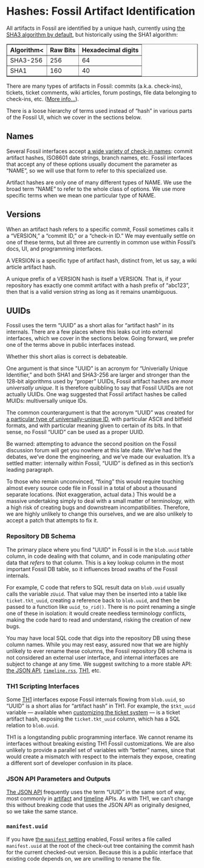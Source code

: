 # Hashes: Fossil Artifact Identification

All artifacts in Fossil are identified by a unique hash, currently using
[the SHA3 algorithm by default][hpol], but historically using the SHA1
algorithm:

<table border="1" cellspacing="0" cellpadding="10">
<tr><th>Algorithm<</th><th>Raw Bits</th> <th>Hexadecimal digits</th></tr>
<tr><td>SHA3-256</td>  <td>256</td>      <td>64</td></tr>
<tr><td>SHA1</td>      <td>160</td>      <td>40</td></tr>
</table>

There are many types of artifacts in Fossil: commits (a.k.a. check-ins),
tickets, ticket comments, wiki articles, forum postings, file data
belonging to check-ins, etc. ([More info...](./concepts.wiki#artifacts)).

There is a loose hierarchy of terms used instead of “hash” in various
parts of the Fossil UI, which we cover in the sections below.


## Names

Several Fossil interfaces accept [a wide variety of check-in
names][cin]: commit artifact hashes, ISO8601 date strings, branch names,
etc. Fossil interfaces that accept any of these options usually
document the parameter as “NAME”, so we will use that form to refer to
this specialized use.

Artifact hashes are only one of many different types of NAME.  We use
the broad term “NAME” to refer to the whole class of options. We use
more specific terms when we mean one particular type of NAME.


## Versions

When an artifact hash refers to a specific commit, Fossil sometimes
calls it a “VERSION,” a “commit ID,” or a “check-in ID.”
We may eventually settle on one of these terms, but all three are
currently in common use within Fossil’s docs, UI, and programming
interfaces.

A VERSION is a specific type of artifact hash, distinct
from, let us say, a wiki article artifact hash.

A unique prefix of a VERSION hash is itself a VERSION. That is, if your
repository has exactly one commit artifact with a hash prefix of
“abc123”, then that is a valid version string as long as it remains
unambiguous.



## <a id="uvh"></a>UUIDs

Fossil uses the term “UUID” as a short alias for “artifact hash” in its
internals. There are a few places where this leaks out into external
interfaces, which we cover in the sections below. Going forward, we
prefer one of the terms above in public interfaces instead.

Whether this short alias is correct is debateable.

One argument is that since "UUID" is an acronym for “Univerially Unique
Identifier,” and both SHA1 and SHA3-256 are larger and stronger than the
128-bit algorithms used by “proper” UUIDs, Fossil artifact hashes are
*more universally unique*. It is therefore quibbling to say that Fossil
UUIDs are not actually UUIDs. One wag suggested that Fossil artifact
hashes be called MUIDs: multiversally unique IDs.

The common counterargument is that the acronym “UUID” was created for [a
particular type of universally-unique ID][uuid], with particular ASCII
and bitfield formats, and with particular meaning given to certain of
its bits. In that sense, no Fossil “UUID” can be used as a proper UUID.

Be warned: attempting to advance the second position on the Fossil
discussion forum will get you nowhere at this late date. We’ve had the
debates, we’ve done the engineering, and we’ve made our evaluation. It’s
a settled matter: internally within Fossil, “UUID” is defined as in this
section’s leading paragraph.

To those who remain unconvinced, “fixing” this would require touching
almost every source code file in Fossil in a total of about a thousand
separate locations. (Not exaggeration, actual data.) This would be a
massive undertaking simply to deal with a small matter of terminology,
with a high risk of creating bugs and downstream incompatibilities.
Therefore, we are highly unlikely to change this ourselves, and we are
also unlikely to accept a patch that attempts to fix it.


### Repository DB Schema

The primary place where you find "UUID" in Fossil is in the `blob.uuid`
table column, in code dealing with that column, and in code manipulating
*other* data that *refers* to that column. This is a key lookup column
in the most important Fossil DB table, so it influences broad swaths of
the Fossil internals.

For example, C code that refers to SQL result data on `blob.uuid`
usually calls the variable `zUuid`. That value may then be inserted into
a table like `ticket.tkt_uuid`, creating a reference back to
`blob.uuid`, and then be passed to a function like `uuid_to_rid()`.
There is no point renaming a single one of these in isolation: it would
create needless terminology conflicts, making the code hard to read and
understand, risking the creation of new bugs.

You may have local SQL code that digs into the repository DB using these
column names. While you may rest easy, assured now that we are highly
unlikely to ever rename these columns, the Fossil repository DB schema
is not considered an external user interface, and internal interfaces
are subject to change at any time. We suggest switching to a more stable
API: [the JSON API][japi], [`timeline.rss`][trss], [TH1][th1], etc.


### TH1 Scripting Interfaces

Some [TH1][th1] interfaces expose Fossil internals flowing from
`blob.uuid`, so “UUID” is a short alias for “artifact hash” in TH1.  For
example, the `$tkt_uuid` variable &mdash; available when [customizing
the ticket system][ctkt] &mdash; is a ticket artifact hash, exposing the
`ticket.tkt_uuid` column, which has a SQL relation to `blob.uuid`.

TH1 is a longstanding public programming interface. We cannot rename its
interfaces without breaking existing TH1 Fossil customizations. We are
also unlikely to provide a parallel set of variables with “better”
names, since that would create a mismatch with respect to the internals
they expose, creating a different sort of developer confusion in its
place.


### JSON API Parameters and Outputs

[The JSON API][japi] frequently uses the term “UUID” in the same sort of way,
most commonly in [artifact][jart] and [timeline][jtim] APIs. As with
TH1, we can’t change this without breaking code that uses the JSON
API as originally designed, so we take the same stance.


### `manifest.uuid`

If you have [the `manifest` setting][mset] enabled, Fossil writes a file
called `manifest.uuid` at the root of the check-out tree containing the
commit hash for the current checked-out version. Because this is a
public interface that existing code depends on, we are unwilling to
rename the file.


[cin]:  ./checkin_names.wiki
[ctkt]: ./custom_ticket.wiki
[hpol]: ./hashpolicy.wiki
[japi]: ./json-api/
[jart]: ./json-api/api-artifact.md
[jtim]: ./json-api/api-timeline.md
[mset]: /help?cmd=manifest
[th1]:  ./th1.md
[trss]: /help?cmd=/timeline.rss
[tvb]:  ./branching.wiki
[uuid]: https://en.wikipedia.org/wiki/Universally_unique_identifier
